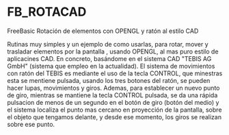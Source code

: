 # FB_ROTACAD
FreeBasic Rotación de elementos con OPENGL y ratón al estilo CAD


Rutinas muy simples y un ejemplo de como usarlas, para rotar, mover y trasladar elementos por la pantalla , usando OPENGL, al mas puro estilo de aplicacines CAD. En concreto, basándome en el sistema CAD "TEBIS AG GmbH" (sistema que empleo en la actualidad).
El sistema de movimientos con ratón del TEBIS es mediante el uso de la tecla CONTROL, que minestras esta se mentiene pulsada, usando los tres botones del ratón, se pueden hacer lupas, movimientos y giros. Ademas, para establecer un nuevo punto de giro, mientras se mantiene la tecla CONTROL pulsada, se da una rápida pulsacion de menos de un segundo en el botón de giro (botón del medio) y el sistema localiza el punto mas cercano en proyección de la pantalla, sobre el objeto que tengamos delante, y desde ese momento, los giros se realizan sobre ese punto.
